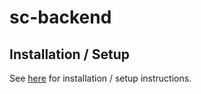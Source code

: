 # sc-backend

## Installation / Setup

See [here](https://github.com/sproul-club/sc-backend-docs#installation--setup) for installation / setup instructions.
